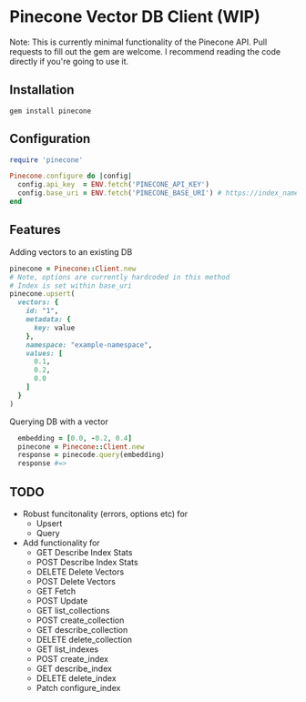 # Pinecone Vector DB Client (WIP)

Note: This is currently minimal functionality of the Pinecone API. Pull requests to fill out the gem are welcome. I recommend reading the code directly if you're going to use it.

## Installation

`gem install pinecone`

## Configuration

```ruby
require 'pinecone'

Pinecone.configure do |config|
  config.api_key  = ENV.fetch('PINECONE_API_KEY')
  config.base_uri = ENV.fetch('PINECONE_BASE_URI') # https://index_name-project_id.svc.environment.pinecone.io
end
```

## Features

Adding vectors to an existing DB
```ruby
pinecone = Pinecone::Client.new
# Note, options are currently hardcoded in this method
# Index is set within base_uri
pinecone.upsert(
  vectors: {
    id: "1",
    metadata: {
      key: value
    },
    namespace: "example-namespace",
    values: [
      0.1,
      0.2,
      0.0
    ]
  }
)
```

Querying DB with a vector
```ruby
  embedding = [0.0, -0.2, 0.4]
  pinecone = Pinecone::Client.new
  response = pinecode.query(embedding)
  response #=> 
```

## TODO

- Robust funcitonality (errors, options etc) for
  - Upsert
  - Query
- Add functionality for
  - GET Describe Index Stats
  - POST Describe Index Stats
  - DELETE Delete Vectors
  - POST Delete Vectors
  - GET Fetch
  - POST Update
  - GET list_collections
  - POST create_collection
  - GET describe_collection
  - DELETE delete_collection
  - GET list_indexes
  - POST create_index
  - GET describe_index
  - DELETE delete_index
  - Patch configure_index
